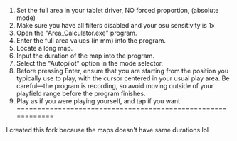 1) Set the full area in your tablet driver, NO forced proportion, (absolute mode)
2) Make sure you have all filters disabled and your osu sensitivity is 1x
4) Open the "Area_Calculator.exe" program.
5) Enter the full area values (in mm) into the program.
6) Locate a long map.
7) Input the duration of the map into the program.
8) Select the "Autopilot" option in the mode selector.
9) Before pressing Enter, ensure that you are starting
from the position you typically use to play,
with the cursor centered in your usual play area.
Be careful—the program is recording, so avoid moving
outside of your playfield range before the program
finishes.
10) Play as if you were playing yourself, and tap if you want
============================================================

I created this fork because the maps doesn't have same durations lol
